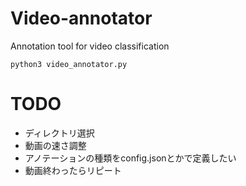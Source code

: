 # Video-annotator

Annotation tool for video classification  

```
python3 video_annotator.py
```

# TODO
- ディレクトリ選択
- 動画の速さ調整
- アノテーションの種類をconfig.jsonとかで定義したい
- 動画終わったらリピート